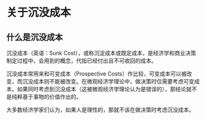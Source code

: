 # 关于沉没成本

## 什么是沉没成本

沉没成本（英语：Sunk Cost），或称沉淀成本或既定成本，是经济学和商业决策制定过程中，会用到的概念，代指已经付出且不可收回的成本。


沉没成本常用来和可变成本（Prospective Costs）作比较，可变成本可以被改变，而沉没成本则不能被改变。在微观经济学理论中，做决策时仅需要考虑可变成本。如果同时考虑到沉没成本（这被微观经济学理论认为是错误的），那结论就不是纯粹基于事物的价值作出的。

大多数经济学家们认为，如果人是理性的，那就不该在做决策时考虑沉没成本。
